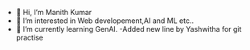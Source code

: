 - 👋 Hi, I’m Manith Kumar
- 👀 I’m interested in Web developement,AI and ML etc..
- 🌱 I’m currently learning GenAI.
-Added new line by Yashwitha for git practise
<!---
ManithKumarpace/ManithKumarpace is a ✨ special ✨ repository because its `README.md` (this file) appears on your GitHub profile.
You can click the Preview link to take a look at your changes.
--->

